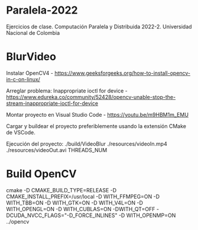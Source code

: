 # Paralela-2022
Ejercicios de clase. Computación Paralela y Distribuida 2022-2. Universidad Nacional de Colombia

# BlurVideo
Instalar OpenCV4 - https://www.geeksforgeeks.org/how-to-install-opencv-in-c-on-linux/

Arreglar problema: Inappropriate ioctl for device - https://www.edureka.co/community/52428/opencv-unable-stop-the-stream-inappropriate-ioctl-for-device

Montar proyecto en Visual Studio Code - https://youtu.be/m9HBM1m_EMU

Cargar y buildear el proyecto preferiblemente usando la extensión CMake de VSCode.

Ejecución del proyecto: ./build/VideoBlur ./resources/videoIn.mp4 ./resources/videoOut.avi THREADS_NUM

# Build OpenCV
cmake -D CMAKE_BUILD_TYPE=RELEASE -D CMAKE_INSTALL_PREFIX=/usr/local -D WITH_FFMPEG=ON -D WITH_TBB=ON -D WITH_GTK=ON -D WITH_V4L=ON -D WITH_OPENGL=ON -D WITH_CUBLAS=ON -DWITH_QT=OFF -DCUDA_NVCC_FLAGS="-D_FORCE_INLINES" -D WITH_OPENMP=ON ../opencv
